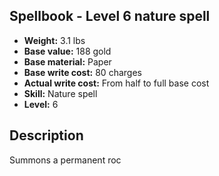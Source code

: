 ## Spellbook - Level 6 nature spell
- **Weight:** 3.1 lbs
- **Base value:** 188 gold
- **Base material:** Paper
- **Base write cost:** 80 charges
- **Actual write cost:** From half to full base cost
- **Skill:** Nature spell
- **Level:** 6
## Description
Summons a permanent roc
